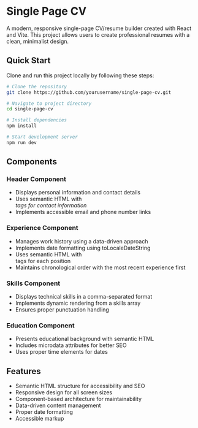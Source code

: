 # Single Page CV

A modern, responsive single-page CV/resume builder created with React and Vite. This project allows users to create professional resumes with a clean, minimalist design.

## Quick Start

Clone and run this project locally by following these steps:

```bash
# Clone the repository
git clone https://github.com/yourusername/single-page-cv.git

# Navigate to project directory
cd single-page-cv

# Install dependencies
npm install

# Start development server
npm run dev
```

## Components

### Header Component

- Displays personal information and contact details
- Uses semantic HTML with <address> tags for contact information
- Implements accessible email and phone number links

### Experience Component

- Manages work history using a data-driven approach
- Implements date formatting using toLocaleDateString
- Uses semantic HTML with <article> tags for each position
- Maintains chronological order with the most recent experience first

### Skills Component

- Displays technical skills in a comma-separated format
- Implements dynamic rendering from a skills array
- Ensures proper punctuation handling

### Education Component

- Presents educational background with semantic HTML
- Includes microdata attributes for better SEO
- Uses proper time elements for dates

## Features

- Semantic HTML structure for accessibility and SEO
- Responsive design for all screen sizes
- Component-based architecture for maintainability
- Data-driven content management
- Proper date formatting
- Accessible markup
